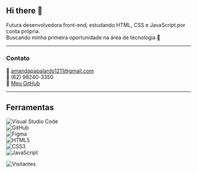 ## Hi there 👋

Futura desenvolvedora front-end, estudando HTML, CSS e JavaScript por conta própria.  
Buscando minha primeira oportunidade na área de tecnologia 🚀

---

### Contato  
📧 amandapapalardo1211@gmail.com  
📱 (62) 98240-3350  
🔗 [Meu GitHub](https://github.com/amandapapalardo)

---
## Ferramentas

![Visual Studio Code](https://img.shields.io/badge/-VS%20Code-007ACC?style=for-the-badge&logo=visual-studio-code&logoColor=white)  
![GitHub](https://img.shields.io/badge/-GitHub-181717?style=for-the-badge&logo=github&logoColor=white)  
![Figma](https://img.shields.io/badge/-Figma-F24E1E?style=for-the-badge&logo=figma&logoColor=white)  
![HTML5](https://img.shields.io/badge/-HTML5-E34F26?style=for-the-badge&logo=html5&logoColor=white)  
![CSS3](https://img.shields.io/badge/-CSS3-1572B6?style=for-the-badge&logo=css3&logoColor=white)  
![JavaScript](https://img.shields.io/badge/-JavaScript-F7DF1E?style=for-the-badge&logo=javascript&logoColor=black)


![Visitantes](https://visitor-badge.glitch.me/badge?page_id=amandapapalardo.amandapapalardo)
